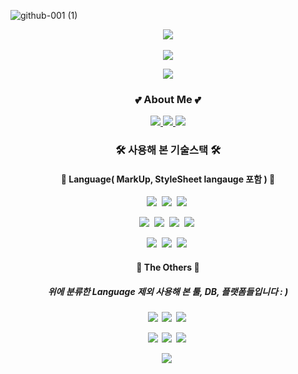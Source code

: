 ![github-001 (1)](https://user-images.githubusercontent.com/60427387/120912024-d1c36580-c6c6-11eb-9175-2d773d39ff6a.png)

<p align="center">
<a href="https://github-readme-stats.vercel.app/api?username=ssook1222&show_icons=true&hide=contribs,prs">
  <img align="center" src="https://github-readme-stats.vercel.app/api?username=ssook1222&show_icons=true&hide=contribs,prs"/>
</a>
  <br></br>
<a href="https://github-readme-stats.vercel.app/api/top-langs/?username=ssook1222&layout=compact&hide=scss,GLSL,shaderLab,HLSLt">
  <img align="center" src="https://github-readme-stats.vercel.app/api/top-langs/?username=ssook1222&layout=compact&hide=scss,GLSL,shaderLab,HLSL" />
</a>
</p>


<p align= "center">
<a href="https://hits.seeyoufarm.com"><img src="https://hits.seeyoufarm.com/api/count/incr/badge.svg?url=https%3A%2F%2Fgithub.com%2Fssook1222%2Fhit-counter&count_bg=%23000000&title_bg=%23000000&icon=awesomelists.svg&icon_color=%23FFFFFF&title=&edge_flat=false"/></a>
 
</p>

<h3> <p align = "center">💕 About Me 💕</p></h3>
</p>
<p align = "center">
 <a href="https://blog.naver.com/chlthr1222">
    <img src="https://img.shields.io/badge/DailyBlog-03C75A?style=flat-square&logo=NAVER&logoColor=white"&link=https://blog.naver.com/chlthr1222/>
 </a> 
 <a href="https://velog.io/@ssook1222">
    <img src="https://img.shields.io/badge/TechBlog-18CCA8?style=flat-square&logo=vimeo&logoColor=white"&link=https://velog.io/@ssook1222>
 </a>
 <a href="mailto:langgel1222@gmail.com">
    <img src="https://img.shields.io/badge/Gmail-EA4335?style=flat-square&logo=Gmail&logoColor=white">
 </a>
</p>


  <h3> <p align = "center">🛠 사용해 본 기술스택 🛠</p></h3>
  <h4> <p align = "center"> 📍 Language( MarkUp, StyleSheet langauge 포함 ) 📍 </p> </h4>  
  <p align= "center">
  <img src="https://img.shields.io/badge/C-A8B9CC?style=flat-square&logo=C&logoColor=white"/></a>&nbsp
  <img src="https://img.shields.io/badge/C%2b%2b-00599C?style=flat-square&logo=C%2b%2b&logoColor=white"/></a>&nbsp
  <img src="https://img.shields.io/badge/C%23-239120?style=flat-square&logo=C-sharp&logoColor=white"/></a>&nbsp
  </p>
  <p align= "center">
  <img src="https://img.shields.io/badge/Python-3776AB?style=flat-square&logo=Python&logoColor=white"/></a>&nbsp
  <img src="https://img.shields.io/badge/Java-007396?style=flat-square&logo=Java&logoColor=white"/></a>&nbsp
  <img src="https://img.shields.io/badge/Javascript-F7DF1E?style=flat-square&logo=Javascript&logoColor=white"/></a>&nbsp
  <img src="https://img.shields.io/badge/Kotlin-0095D5?style=flat-square&logo=Kotlin&logoColor=white"/></a>&nbsp
  </p>
  <p align= "center">
  <img src="https://img.shields.io/badge/HTML-E34F26?style=flat-square&logo=html5&logoColor=white"/></a>&nbsp
  <img src="https://img.shields.io/badge/CSS-1572B6?style=flat-square&logo=Css3&logoColor=white"/></a>&nbsp
  <img src="https://img.shields.io/badge/MarkDown-000000?style=flat-square&logo=markdown&logoColor=white"/></a>&nbsp
  </p>
  
  <h4> <p align = "center"> 📍 The Others 📍 </p> </h4>
  <h5> <p align = "center"> 위에 분류한 Language 제외 사용해 본 툴, DB, 플랫폼들입니다 : ) </p><h5>   
  <p align= "center">
  <img src="https://img.shields.io/badge/Firebase-FFCA28?style=flat-square&logo=Firebase&logoColor=white"/></a>&nbsp
  <img src="https://img.shields.io/badge/AWS-232F3E?style=flat-square&logo=Amazon-AWS&logoColor=white"/></a>&nbsp
  <img src="https://img.shields.io/badge/mySQL-4479A1?style=flat-square&logo=mySQL&logoColor=white"/></a>&nbsp
  </p>
  <p align= "center">
  <img src="https://img.shields.io/badge/Unity-000000?style=flat-square&logo=unity&logoColor=white"/></a>&nbsp
  <img src="https://img.shields.io/badge/github-181717?style=flat-square&logo=github&logoColor=white"/></a>&nbsp
  <img src="https://img.shields.io/badge/figma-F24E1E?style=flat-square&logo=figma&logoColor=white"/></a>&nbsp
  </p>
  <p align= "center">
  <img src="https://img.shields.io/badge/Android-3DDC84?style=flat-square&logo=Android&logoColor=white"/></a>&nbsp
  </p>
 
 
  
